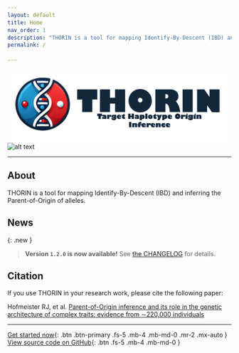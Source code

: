 ```yaml
---
layout: default
title: Home
nav_order: 1
description: "THORIN is a tool for mapping Identify-By-Descent (IBD) and inferring the Parent-of-Origin of alleles."
permalink: /

---
```


![alt text](https://github.com/RJHFMSTR/THORIN/blob/main/docs/assets/images/Presentation1/Slide1.png?raw=true)
![alt text](https://github.com/odelaneau/shapeit5/blob/main/docs/assets/images/branding/shapeit5_logo.png?raw=true)


<!---
# SHAPEIT5
{: .fs-9 .fw-500 }
-->

<!---
**T**arget **H**aplotype **OR**igin **IN**ference version **1.2**
{: .fs-5 }
-->

---

## About

THORIN is a tool for mapping Identify-By-Descent (IBD) and inferring the Parent-of-Origin of alleles.

## News

{: .new }
> **Version `1.2.0` is now available!**
> See [the CHANGELOG](https://github.com/odelaneau/shapeit5/blob/main/docs/CHANGELOG.md) for details.


## Citation

If you use THORIN in your research work, please cite the following paper:

Hofmeister RJ, et al. [Parent-of-Origin inference and its role in the genetic architecture of complex traits: evidence from ∼220,000 individuals](https://www.medrxiv.org/content/10.1101/2024.12.03.24318392v1)

---

[Get started now](#getting-started){: .btn .btn-primary .fs-5 .mb-4 .mb-md-0 .mr-2 .mx-auto }
[View source code on GitHub](https://github.com/rjhfmstr/thorin){: .btn .fs-5 .mb-4 .mb-md-0 }


